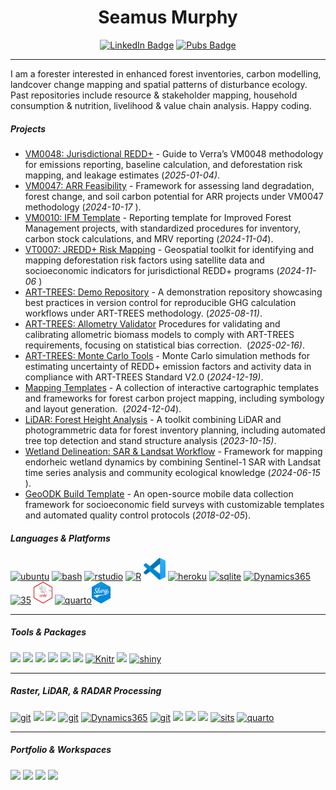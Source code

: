 <div align='center'>

  <h1>Seamus Murphy</h1>
  
  [![LinkedIn Badge](https://img.shields.io/badge/My-LinkedIn-blue)](https://www.linkedin.com/in/seamusrobertmurphy/)
  [![Pubs Badge](https://img.shields.io/badge/My-Pubs-critical)](https://scholar.google.com/citations?hl=en&user=jDGq9I4AAAAJ)

</div>
<hr>


I am a forester interested in enhanced forest
inventories, carbon modelling, landcover change
mapping and spatial patterns of disturbance
ecology. Past repositories include resource &
stakeholder mapping, household consumption &
nutrition, livelihood & value chain analysis.
Happy coding.

##### Projects

-   [VM0048: Jurisdictional
    REDD+](https://seamusrobertmurphy.quarto.pub/vm0048/) -
    Guide to Verra’s VM0048 methodology for
    emissions reporting, baseline calculation, and
    deforestation risk mapping, and leakage
    estimates (*2025-01-04)*.
-   [VM0047: ARR
    Feasibility](https://rpubs.com/seamusmurphy/land-eligibility-hazard-degradation-check-VM0047) -
    Framework for assessing land degradation,
    forest change, and soil carbon potential for
    ARR projects under VM0047 methodology
    (*2024-10-17* ).
-   [VM0010: IFM
    Template](https://seamusrobertmurphy.github.io/VM0010-starter-template/) -
    Reporting template for Improved Forest
    Management projects, with standardized
    procedures for inventory, carbon stock
    calculations, and MRV reporting
    (*2024-11-04*).
-   [VT0007: JREDD+ Risk
    Mapping](https://seamusrobertmurphy.quarto.pub/vt0007/) -
    Geospatial toolkit for identifying and mapping
    deforestation risk factors using satellite
    data and socioeconomic indicators for
    jurisdictional REDD+ programs (*2024-11-06* )
-   [ART-TREES: Demo
    Repository](https://seamusrobertmurphy.quarto.pub/art-trees-submission/) -
    A demonstration repository showcasing best
    practices in version control for reproducible
    GHG calculation workflows under ART-TREES
    methodology. (*2025-08-11)*.
-   [ART-TREES: Allometry
    Validator](https://seamusrobertmurphy.quarto.pub/art-trees-allometry-validation)
    Procedures for validating and calibrating
    allometric biomass models to comply with
    ART-TREES requirements, focusing on
    statistical bias correction.  (*2025-02-16)*.
-   [ART-TREES: Monte Carlo
    Tools](https://rpubs.com/seamusmurphy/art-trees-monte-carlo-uncertainty) -
    Monte Carlo simulation methods for estimating
    uncertainty of REDD+ emission factors and
    activity data in compliance with ART-TREES
    Standard V2.0 (*2024-12-19)*.
-   [Mapping
    Templates](https://seamusrobertmurphy.quarto.pub/map-templates/) -
    A collection of interactive cartographic
    templates and frameworks for forest carbon
    project mapping, including symbology and
    layout generation.  (*2024-12-04*).
-   [LiDAR: Forest Height
    Analysis](https://rpubs.com/seamusmurphy/gov_sk_tree_height_variability) -
    A toolkit combining LiDAR and photogrammetric
    data for forest inventory planning, including
    automated tree top detection and stand
    structure analysis (*2023-10-15)*.
-   [Wetland Delineation: SAR & Landsat
    Workflow](https://rpubs.com/seamusmurphy/mapping-endorheic-wetland-dynamics) -
    Framework for mapping endorheic wetland
    dynamics by combining Sentinel-1 SAR with
    Landsat time series analysis and community
    ecological knowledge (*2024-06-15* ).
-   [GeoODK Build
    Template](https://eu.kobotoolbox.org/#/forms/ajw7YvwXFgCgVaaAiz9Xrm/data/map) -
    An open-source mobile data collection
    framework for socioeconomic field surveys with
    customizable templates and automated quality
    control protocols (*2018-02-05*).

##### Languages & Platforms

[<img src="https://user-images.githubusercontent.com/25181517/186884153-99edc188-e4aa-4c84-91b0-e2df260ebc33.png" alt="ubuntu" width="35"/>](https://www.releases.ubuntu.com/)
[<img src="https://www.vectorlogo.zone/logos/gnu_bash/gnu_bash-icon.svg" alt="bash" width="35"/>](https://www.gnu.org/software/bash/)
[<img src="https://geomoer.github.io/moer-base-r/assets/images/unit_images/u01/grid.png" alt="rstudio" width="53"/>](https://posit.co)
[<img src="https://cdn.iconscout.com/icon/free/png-512/r-5-283170.png" alt="R" width="30" height="35"/>](https://cran.r-project.org)
[<img src="https://raw.githubusercontent.com/github/explore/80688e429a7d4ef2fca1e82350fe8e3517d3494d/topics/visual-studio-code/visual-studio-code.png" alt="vscode" width="35"/>](https://code.visualstudio.com/)
[<img src="https://www.vectorlogo.zone/logos/heroku/heroku-icon.svg" alt="heroku" width="35"/>](https://heroku.com)
[<img src="https://www.vectorlogo.zone/logos/sqlite/sqlite-icon.svg" alt="sqlite" width="35"/>](https://www.sqlite.org/)
[<img src="https://novasoft.global/wp-content/uploads/2020/04/ms-dynamics365-logo.png" alt="Dynamics365" width="35"/>](https://www.microsoft.com/en-us/dynamics-365/)
[<img src="https://www.vectorlogo.zone/logos/git-scm/git-scm-icon.svg" alt="35" width="35"/>](https://git-scm.com/)
[<img src="https://raw.githubusercontent.com/rstudio/hex-stickers/main/PNG/knitr.png" alt="Knitr" width="30" height="35"/>](https://yihui.org/knitr/)
[<img src="https://avatars.githubusercontent.com/u/67437475?s=200&amp;v=4" alt="quarto" width="35"/>](https://github.com/quarto-dev)[<img src="https://raw.githubusercontent.com/rstudio/hex-stickers/main/PNG/shiny.png" alt="shiny" width="30" height="35"/>](http://shiny.rstudio.com/)

--------------------------------------------------

##### Tools & Packages

[<img src="https://saga-gis.sourceforge.io/_images/logo_saga.png" width="35"/>](https://saga-gis.sourceforge.io)
[<img src="https://open-eo.github.io/openeo-r-client/reference/figures/logo.png" width="36"/>](https://open-eo.github.io)
[<img src="https://www.esri.com/content/dam/esrisites/en-us/common/icons/product-logos/arcgis-platform-220.png" width="35"/>](https://www.esriuk.com/en-gb/arcgis/products/arcgis-online/overview)
[<img src="https://eos-gnss.com/wp-content/uploads/2021/04/ArcGIS-Field-Maps-Android.png" width="36"/>](https://www.esri.com/)
[<img src="https://avatars.githubusercontent.com/u/3733688?s=200&amp;v=4" width="35"/>](https://geoodk.com)
[<img src="https://docs.getodk.org/_static/odk-logo.svg" width="64"/>](http://odk.org/)
[<img src="https://r-spatial.github.io/sf/logo.png" alt="Knitr" width="35"/>](https://r-spatial.github.io/sf)
[<img src="https://cdn0.iconfinder.com/data/icons/fruit-and-vegetables-11/64/VEGETABLES_4-05-512.png" width="35"/>](https://topepo.github.io/caret/)
[<img src="https://images.routledge.com/common/jackets/crclarge/978148221/9781482210200.jpg" alt="shiny" width="26"/>](https://spatstat.org)

--------------------------------------------------

##### Raster, LiDAR, & RADAR Processing

[<img src="https://avatars.githubusercontent.com/u/1058467?s=48&amp;v=4" alt="git" width="35"/>](https://gdal.org/)
[<img src="https://avatars.githubusercontent.com/u/9302722?s=200&amp;v=4" width="35"/>](https://github.com/LAStools/LAStools)
[<img src="https://rapidlasso.de/wp-content/uploads/2023/03/Logo-Rapidlasso.svg" width="35"/>](https://rapidlasso.de)
[<img src="https://raw.githubusercontent.com/Jean-Romain/lidR/master/man/figures/logo200x231.png" alt="git" width="30" height="35"/>](https://github.com/r-lidar/lidR)
[<img src="https://cdn.icon-icons.com/icons2/1508/PNG/512/googleearth-engine_104576.png" alt="Dynamics365" width="35"/>](https://earthengine.google.com/platform/)
[<img src="https://avatars.githubusercontent.com/u/16205719?s=48&amp;v=4" alt="git" width="35"/>](https://github.com/EarthBigData/openSAR)
[<img src="https://stacspec.org/public/images-original/STAC-01.png" width="49"/>](https://stacspec.org)
[<img src="http://www.brazildatacube.org/wp-content/uploads/2020/12/rStac_logo-768x889.png" width="30"/>](http://www.brazildatacube.org)
[<img src="https://raw.githubusercontent.com/rspatial/terra/master/man/figures/logo.png" width="31"/>](https://github.com/rspatial/terra)
[<img src="https://raw.githubusercontent.com/e-sensing/sits/master/inst/extdata/sticker/sits_sticker.png" alt="sits" width="32"/>](https://e-sensing.github.io/sitsbook/)
[<img src="https://gdalcubes.github.io/source/gdalcubes_logo_mini.png" alt="quarto" width="35"/>](https://gdalcubes.github.io)

--------------------------------------------------

##### Portfolio & Workspaces

[<img src="https://orcid.org/assets/vectors/orcid.logo.icon.svg" width="25"/>](#0)
[<img src="https://cdn.iconscout.com/icon/free/png-512/free-researchgate-3772415-3151543.png" width="25"/>](#0)
[<img src="https://raw.githubusercontent.com/rahuldkjain/github-profile-readme-generator/master/src/images/icons/Social/linked-in-alt.svg" width="25"/>](#0)
[<img src="https://cdn.worldvectorlogo.com/logos/google-scholar.svg" width="25"/>](#0)
